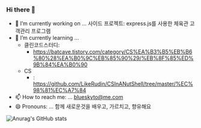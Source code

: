 ### Hi there 👋


- 🔭 I’m currently working on ... 사이드 프로젝트: express.js를 사용한 체육관 고객관리 프로그램 
- 🌱 I’m currently learning ... 
  -  클린코드스터디:
      -  https://batcave.tistory.com/category/CS%EA%B3%B5%EB%B6%80%28%EA%B0%9C%EB%85%90%29/%EB%8F%85%ED%9B%84%EA%B0%90
  -  CS
      -  : https://github.com/LikeRudin/CSInANutShell/tree/master/%EC%98%81%EC%A7%84
- 📫 How to reach me: ... blueskyto@me.com
- 😄 Pronouns: ... 함께 새로운것을 배우고, 가르치고, 향유해요


![Anurag's GitHub stats](https://github-readme-stats.vercel.app/api?username=LikeRudin&show_icons=true&theme=radical)
